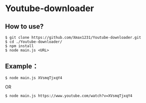 # Youtube-downloader

How to use?
---
```
$ git clone https://github.com/Xmax1231/Youtube-downloader.git
$ cd ./Youtube-downloader/
$ npm install
$ node main.js <URL>
```

Example：
---
```
$ node main.js XVsmqTjxqY4
```
OR
```
$ node main.js https://www.youtube.com/watch?v=XVsmqTjxqY4
```
